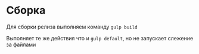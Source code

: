 # Сборка
Для сборки релиза выполняем команду `gulp build`

Выполняет те же действия что и `gulp default`, но не запускает слежение за файлами